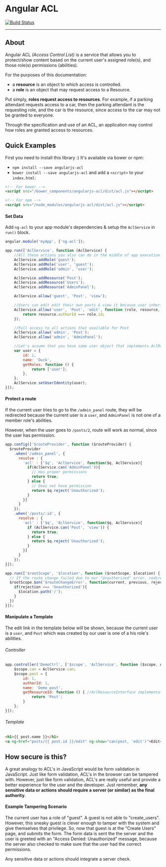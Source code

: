 # Angular ACL

[![Build Status](https://travis-ci.org/StyleT/angular-acl.svg?branch=master)](https://travis-ci.org/StyleT/angular-acl)

---

## About
Angular ACL _(Access Control List)_ is a service that allows you to protect/show content based on the current user's assigned role(s),
and those role(s) permissions (abilities).

For the purposes of this documentation:
- a **resource** is an object to which access is controlled.
- a **role** is an object that may request access to a Resource.

Put simply, **roles request access to resources**. For example, if a parking attendant requests access to a car,
then the parking attendant is the requesting role, and the car is the resource, since access to the car may not be granted to everyone.

Through the specification and use of an ACL, an application may control how roles are granted access to resources.

## Quick Examples
First you need to install this library :) It's available via bower or npm:
- `npm install --save angularjs-acl`
- `bower install --save angularjs-acl`
and add a `<script>` to your `index.html`:
```html
<!-- For bower -->
<script src="/bower_components/angularjs-acl/dist/acl.js"></script>

<!-- For npm -->
<script src="/node_modules/angularjs-acl/dist/acl.js"></script>
```

#### Set Data
Add `ng-acl` to your app module's dependencies & setup the `AclService` in `run()` block.
```js
angular.module('myApp', ['ng-acl']);

app.run(['AclService', function (AclService) {
    //All these actions you also can do in the middle of app execution
    AclService.addRole('guest');
    AclService.addRole('user', 'guest');
    AclService.addRole('admin', 'user');

    AclService.addResource('Post');
    AclService.addResource('Users');
    AclService.addResource('AdminPanel');

    AclService.allow('guest', 'Post', 'view');

    //Users can edit edit their own posts & view it because user inherits all guest permissions
    AclService.allow('user', 'Post', 'edit', function (role, resource, privilege) {
        return resource.authorId === role.id;
    });

    //Full access to all actions that available for Post
    AclService.allow('admin', 'Post');
    AclService.allow('admin', 'AdminPanel');

    //Let's assume that you have some user object that implements AclRoleInterface. This is optional feature.
    var user = {
        id: 1,
        name: 'Duck',
        getRoles: function () {
            return ['user'];
        },
    };
    AclService.setUserIdentity(user);
}]);
```

#### Protect a route

If the current user tries to go to the `/admin_panel` route, they will be redirected because the current user is a `user`, and `AdminPanel` is not one of a member role's abilities.

However, when the user goes to `/posts/2`, route will work as normal, since the user has permission.

```js
app.config(['$routeProvider', function ($routeProvider) {
  $routeProvider
    .when('/admin_panel', {
      resolve : {
        'acl' : ['$q', 'AclService', function($q, AclService){
          if(AclService.can('AdminPanel')){
            // Has proper permissions
            return true;
          } else {
            // Does not have permission
            return $q.reject('Unauthorized');
          }
        }]
      }
    });
    .when('/posts/:id', {
      resolve : {
        'acl' : ['$q', 'AclService', function($q, AclService){
          if (AclService.can('Post', 'view')) {
            return true;
          } else {
            return $q.reject('Unauthorized');
          }
        }]
      }
    });
}]);

app.run(['$rootScope', '$location', function ($rootScope, $location) {
  // If the route change failed due to our "Unauthorized" error, redirect them
  $rootScope.$on('$routeChangeError', function(current, previous, rejection){
    if(rejection === 'Unauthorized'){
      $location.path('/');
    }
  })
}]);
```

#### Manipulate a Template

The edit link in the template below will be shown, because the current user is a `user`, and `Post` which was created by our user is one of a his role's abilities.

###### Controller

```js
app.controller('DemoCtrl', ['$scope', 'AclService', function ($scope, AclService) {
    $scope.can = AclService.can;
    $scope.post = {
        id: 1,
        authorId: 1,
        name: 'Demo post',
        getResourceId: function () { //AclResourceInterface implementation
            return 'Post';
        }
    };
}]);
```

###### Template

```html
<h1>{{ post.name }}</h1>
<a ng-href="posts/{{ post.id }}/edit" ng-show="can(post, 'edit')">Edit</a>
```

## How secure is this?

A great analogy to ACL's in JavaScript would be form validation in JavaScript.  Just like form validation, ACL's in the
browser can be tampered with. However, just like form validation, ACL's are really useful and provide a better experience
for the user and the developer. Just remember, **any sensitive data or actions should require a server (or similar) as the final authority**.

#### Example Tampering Scenario

The current user has a role of "guest".  A guest is not able to "create_users".  However, this sneaky guest is clever
enough to tamper with the system and give themselves that privilege. So, now that guest is at the "Create Users" page,
and submits the form. The form data is sent the the server and the user is greeted with an "Access Denied: Unauthorized"
message, because the server also checked to make sure that the user had the correct permissions.

Any sensitive data or actions should integrate a server check.